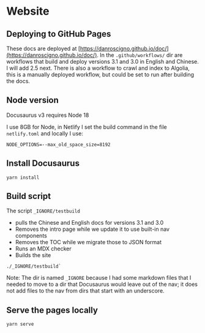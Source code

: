 # Website

## Deploying to GitHub Pages

These docs are deployed at
[https://danroscigno.github.io/doc/](https://danroscigno.github.io/doc/).
In the `.github/workflows/` dir are workflows that build and deploy
versions 3.1 and 3.0 in English and Chinese. I will add 2.5 next. There is 
also a workflow to crawl and index to Algolia, this is a manually deployed
workflow, but could be set to run after building the docs.

## Node version

Docusaurus v3 requires Node 18

I use 8GB for Node, in Netlify I set the build command in the file `netlify.toml` 
and locally I use:

```shell
NODE_OPTIONS=--max_old_space_size=8192
```

## Install Docusaurus

```shell
yarn install
```

## Build script

The script `_IGNORE/testbuild`

- pulls the Chinese and English docs for versions 3.1 and 3.0
- Removes the intro page while we update it to use built-in nav components
- Removes the TOC while we migrate those to JSON format
- Runs an MDX checker
- Builds the site

```shell
./_IGNORE/testbuild`
```

Note: The dir is named `_IGNORE` because I had some markdown files that I needed to move to a dir that Docusaurus would leave out of the nav; it does not add files to the nav from dirs that start with an underscore.

## Serve the pages locally

```shell
yarn serve
```
